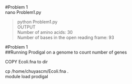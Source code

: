 #Problem 1  
nano Problem1.py   
> python Problem1.py  
OUTPUT  
> Number of amino acids: 30  
>Number of bases in the open reading frame: 93

#Problem 1  
##Running Prodigal on a genome to count number of genes  

COPY Ecoli.fna to dir   

cp /home/chuyascm/Ecoli.fna .  
module load prodigal  

